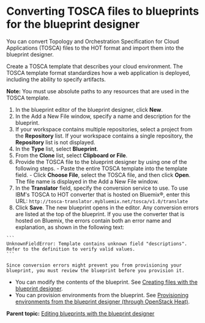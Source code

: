 # Converting TOSCA files to blueprints for the blueprint designer

You can convert Topology and Orchestration Specification for Cloud Applications \(TOSCA\) files to the HOT format and import them into the blueprint designer.

Create a TOSCA template that describes your cloud environment. The TOSCA template format standardizes how a web application is deployed, including the ability to specify artifacts.

**Note:** You must use absolute paths to any resources that are used in the TOSCA template.

1.   In the blueprint editor of the blueprint designer, click **New**. 
2.   In the Add a New File window, specify a name and description for the blueprint. 
3.   If your workspace contains multiple repositories, select a project from the **Repository** list. If your workspace contains a single repository, the **Repository** list is not displayed.
4.   In the **Type** list, select **Blueprint**. 
5.   From the **Clone** list, select **Clipboard or File**. 
6.   Provide the TOSCA file to the blueprint designer by using one of the following steps. 
    -   Paste the entire TOSCA template into the template field.
    -   Click **Choose File**, select the TOSCA file, and then click **Open**. The file name is displayed in the Add a New File window.
7.   In the **Translator** field, specify the conversion service to use. To use IBM's TOSCA to HOT converter that is hosted on Bluemix®, enter this URL: `http://tosca-translator.mybluemix.net/tosca/v1.0/translate` 
8.   Click **Save**. The new blueprint opens in the editor. Any conversion errors are listed at the top of the blueprint. If you use the converter that is hosted on Bluemix, the errors contain both an error name and explanation, as shown in the following text:

    ```
    UnknownFieldError: Template contains unknown field "descriptions". Refer to the definition to verify valid values.
    ```

    Since conversion errors might prevent you from provisioning your blueprint, you must review the blueprint before you provision it.


-   You can modify the contents of the blueprint. See [Creating files with the blueprint designer](blueprint_edit.md#).
-   You can provision environments from the blueprint. See [Provisioning environments from the blueprint designer \(through OpenStack Heat\)](env_provision_edt.md#).

**Parent topic:** [Editing blueprints with the blueprint designer](../../com.ibm.edt.doc/topics/blueprint_create.md)

